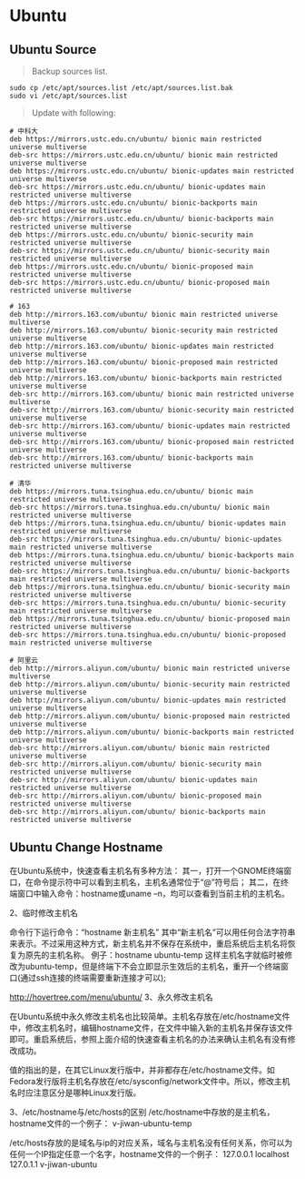 # Ubuntu

## Ubuntu Source

> Backup sources list.
```shell
sudo cp /etc/apt/sources.list /etc/apt/sources.list.bak
sudo vi /etc/apt/sources.list
```

> Update with following:

```
# 中科大
deb https://mirrors.ustc.edu.cn/ubuntu/ bionic main restricted universe multiverse
deb-src https://mirrors.ustc.edu.cn/ubuntu/ bionic main restricted universe multiverse
deb https://mirrors.ustc.edu.cn/ubuntu/ bionic-updates main restricted universe multiverse
deb-src https://mirrors.ustc.edu.cn/ubuntu/ bionic-updates main restricted universe multiverse
deb https://mirrors.ustc.edu.cn/ubuntu/ bionic-backports main restricted universe multiverse
deb-src https://mirrors.ustc.edu.cn/ubuntu/ bionic-backports main restricted universe multiverse
deb https://mirrors.ustc.edu.cn/ubuntu/ bionic-security main restricted universe multiverse
deb-src https://mirrors.ustc.edu.cn/ubuntu/ bionic-security main restricted universe multiverse
deb https://mirrors.ustc.edu.cn/ubuntu/ bionic-proposed main restricted universe multiverse
deb-src https://mirrors.ustc.edu.cn/ubuntu/ bionic-proposed main restricted universe multiverse

# 163
deb http://mirrors.163.com/ubuntu/ bionic main restricted universe multiverse
deb http://mirrors.163.com/ubuntu/ bionic-security main restricted universe multiverse
deb http://mirrors.163.com/ubuntu/ bionic-updates main restricted universe multiverse
deb http://mirrors.163.com/ubuntu/ bionic-proposed main restricted universe multiverse
deb http://mirrors.163.com/ubuntu/ bionic-backports main restricted universe multiverse
deb-src http://mirrors.163.com/ubuntu/ bionic main restricted universe multiverse
deb-src http://mirrors.163.com/ubuntu/ bionic-security main restricted universe multiverse
deb-src http://mirrors.163.com/ubuntu/ bionic-updates main restricted universe multiverse
deb-src http://mirrors.163.com/ubuntu/ bionic-proposed main restricted universe multiverse
deb-src http://mirrors.163.com/ubuntu/ bionic-backports main restricted universe multiverse

# 清华
deb https://mirrors.tuna.tsinghua.edu.cn/ubuntu/ bionic main restricted universe multiverse
deb-src https://mirrors.tuna.tsinghua.edu.cn/ubuntu/ bionic main restricted universe multiverse
deb https://mirrors.tuna.tsinghua.edu.cn/ubuntu/ bionic-updates main restricted universe multiverse
deb-src https://mirrors.tuna.tsinghua.edu.cn/ubuntu/ bionic-updates main restricted universe multiverse
deb https://mirrors.tuna.tsinghua.edu.cn/ubuntu/ bionic-backports main restricted universe multiverse
deb-src https://mirrors.tuna.tsinghua.edu.cn/ubuntu/ bionic-backports main restricted universe multiverse
deb https://mirrors.tuna.tsinghua.edu.cn/ubuntu/ bionic-security main restricted universe multiverse
deb-src https://mirrors.tuna.tsinghua.edu.cn/ubuntu/ bionic-security main restricted universe multiverse
deb https://mirrors.tuna.tsinghua.edu.cn/ubuntu/ bionic-proposed main restricted universe multiverse
deb-src https://mirrors.tuna.tsinghua.edu.cn/ubuntu/ bionic-proposed main restricted universe multiverse

# 阿里云
deb http://mirrors.aliyun.com/ubuntu/ bionic main restricted universe multiverse
deb http://mirrors.aliyun.com/ubuntu/ bionic-security main restricted universe multiverse
deb http://mirrors.aliyun.com/ubuntu/ bionic-updates main restricted universe multiverse
deb http://mirrors.aliyun.com/ubuntu/ bionic-proposed main restricted universe multiverse
deb http://mirrors.aliyun.com/ubuntu/ bionic-backports main restricted universe multiverse
deb-src http://mirrors.aliyun.com/ubuntu/ bionic main restricted universe multiverse
deb-src http://mirrors.aliyun.com/ubuntu/ bionic-security main restricted universe multiverse
deb-src http://mirrors.aliyun.com/ubuntu/ bionic-updates main restricted universe multiverse
deb-src http://mirrors.aliyun.com/ubuntu/ bionic-proposed main restricted universe multiverse
deb-src http://mirrors.aliyun.com/ubuntu/ bionic-backports main restricted universe multiverse
```

## Ubuntu Change Hostname

在Ubuntu系统中，快速查看主机名有多种方法：
其一，打开一个GNOME终端窗口，在命令提示符中可以看到主机名，主机名通常位于“@”符号后；
其二，在终端窗口中输入命令：hostname或uname –n，均可以查看到当前主机的主机名。

2、临时修改主机名

命令行下运行命令：“hostname 新主机名”
其中“新主机名”可以用任何合法字符串来表示。不过采用这种方式，新主机名并不保存在系统中，重启系统后主机名将恢复为原先的主机名称。
例子：hostname ubuntu-temp
这样主机名字就临时被修改为ubuntu-temp，但是终端下不会立即显示生效后的主机名，重开一个终端窗口(通过ssh连接的终端需要重新连接才可以);

http://hovertree.com/menu/ubuntu/
3、永久修改主机名

在Ubuntu系统中永久修改主机名也比较简单。主机名存放在/etc/hostname文件中，修改主机名时，编辑hostname文件，在文件中输入新的主机名并保存该文件即可。重启系统后，参照上面介绍的快速查看主机名的办法来确认主机名有没有修改成功。

值的指出的是，在其它Linux发行版中，并非都存在/etc/hostname文件。如Fedora发行版将主机名存放在/etc/sysconfig/network文件中。所以，修改主机名时应注意区分是哪种Linux发行版。

3、/etc/hostname与/etc/hosts的区别
/etc/hostname中存放的是主机名，hostname文件的一个例子：
v-jiwan-ubuntu-temp

/etc/hosts存放的是域名与ip的对应关系，域名与主机名没有任何关系，你可以为任何一个IP指定任意一个名字，hostname文件的一个例子：
127.0.0.1       localhost
127.0.1.1       v-jiwan-ubuntu
